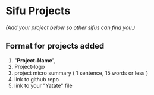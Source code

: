 # Sifu Projects
_(Add your project below so other sifus can find you.)_

## Format for projects added
1. "**Project-Name**", 
2. Project-logo
3. project micro summary ( 1 sentence, 15 words or less )
4. link to github repo
5. link to your "Yatate" file